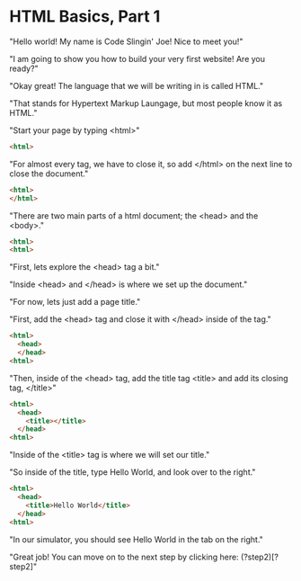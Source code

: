 # HTML Basics, Part 1

"Hello world! My name is Code Slingin' Joe! Nice to meet you!"

"I am going to show you how to build your very first website! Are you ready?"

"Okay great! The language that we will be writing in is called HTML."

"That stands for Hypertext Markup Laungage, but most people know it as HTML."

"Start your page by typing \<html>"

````html
<html>
````

"For almost every tag, we have to close it, so add \</html> on the next line to close the document."

````html
<html>
</html>
````

"There are two main parts of a html document; the \<head\> and the \<body>."


````html
<html>
<html>
````

"First, lets explore the \<head> tag a bit."

"Inside \<head> and \</head> is where we set up the document."

"For now, lets just add a page title."

"First, add the \<head> tag and close it with \</head> inside of the <html> tag."

````html
<html>
  <head>
  </head>
<html>
````

"Then, inside of the \<head> tag, add the title tag \<title> and add its closing tag, \</title>"

````html
<html>
  <head>
    <title></title>
  </head>
<html>
````

"Inside of the \<title> tag is where we will set our title."

"So inside of the title, type Hello World, and look over to the right."

````html
<html>
  <head>
    <title>Hello World</title>
  </head>
<html>
````

"In our simulator, you should see Hello World in the tab on the right."

"Great job! You can move on to the next step by clicking here: (?step2)[?step2]"
